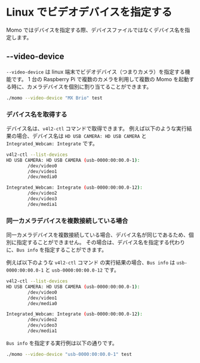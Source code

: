 # Linux でビデオデバイスを指定する

Momo ではデバイスを指定する際、デバイスファイルではなくデバイス名を指定します。

## --video-device

`--video-device` は linux 端末でビデオデバイス（つまりカメラ）を指定する機能です。
1 台の Raspberry Pi で複数のカメラを利用して複数の Momo を起動する時に、カメラデバイスを個別に割り当てることができます。

```bash
./momo --video-device "MX Brio" test
```

### デバイス名を取得する

デバイス名は、`v4l2-ctl` コマンドで取得できます。
例えば以下のような実行結果の場合、デバイス名は `HD USB CAMERA: HD USB CAMERA` と `Integrated_Webcam: Integrate` です。

```bash
v4l2-ctl --list-devices
HD USB CAMERA: HD USB CAMERA (usb-0000:00:00.0-1):
        /dev/video0
        /dev/video1
        /dev/media0

Integrated_Webcam: Integrate (usb-0000:00:00.0-12):
        /dev/video2
        /dev/video3
        /dev/media1
```

### 同一カメラデバイスを複数接続している場合

同一カメラデバイスを複数接続している場合、デバイス名が同じであるため、個別に指定することができません。
その場合は、デバイス名を指定する代わりに、`Bus info` を指定することができます。

例えば以下のような `v4l2-ctl` コマンド の実行結果の場合、`Bus info` は `usb-0000:00:00.0-1` と `usb-0000:00:00.0-12` です。

```bash
v4l2-ctl --list-devices
HD USB CAMERA: HD USB CAMERA (usb-0000:00:00.0-1):
        /dev/video0
        /dev/video1
        /dev/media0

Integrated_Webcam: Integrate (usb-0000:00:00.0-12):
        /dev/video2
        /dev/video3
        /dev/media1
```

`Bus info` を指定する実行例は以下の通りです。

```bash
./momo --video-device "usb-0000:00:00.0-1" test
```